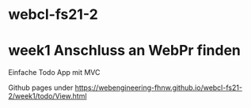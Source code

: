 # webcl-fs21-2

# week1 Anschluss an WebPr finden

Einfache Todo App mit MVC

Github pages under https://webengineering-fhnw.github.io/webcl-fs21-2/week1/todo/View.html

